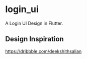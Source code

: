# login_ui

A Login UI Design in Flutter.

## Design Inspiration

https://dribbble.com/deekshithsalian